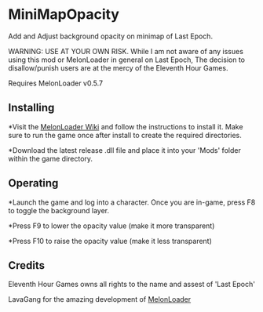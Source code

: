 # MiniMapOpacity

Add and Adjust background opacity on minimap of Last Epoch.

WARNING: USE AT YOUR OWN RISK. While I am not aware of any issues using this mod or MelonLoader in general on Last Epoch, The decision to disallow/punish users are at the mercy of the Eleventh Hour Games.

Requires MelonLoader v0.5.7

## Installing

*Visit the [MelonLoader Wiki](https://melonwiki.xyz/#/) and follow the instructions to install it. Make sure to run the game once after install to create the required directories.

*Download the latest release .dll file and place it into your 'Mods' folder within the game directory.

## Operating

*Launch the game and log into a character. Once you are in-game, press F8 to toggle the background layer.

*Press F9 to lower the opacity value (make it more transparent)

*Press F10 to raise the opacity value (make it less transparent)

## Credits

Eleventh Hour Games owns all rights to the name and assest of 'Last Epoch'

LavaGang for the amazing development of [MelonLoader](https://github.com/LavaGang/MelonLoader)
